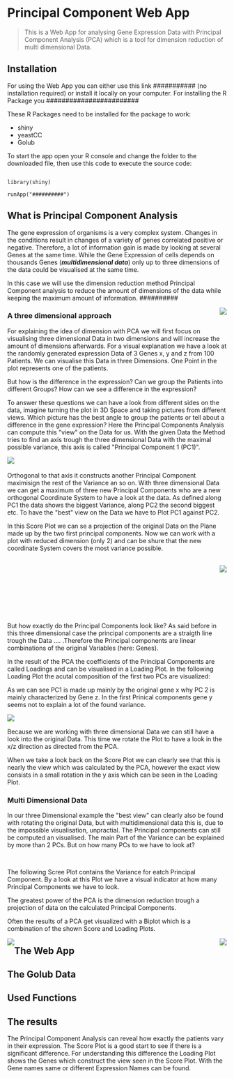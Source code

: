 # Principal Component Web App
>This is a Web App for analysing Gene Expression Data with Principal Component Analysis (PCA) which is a tool for dimension reduction of multi dimensional Data. 

## Installation
For using the Web App you can either use this link ########### (no installation required) or install it locally on your computer. 
For installing the R Package you ########################

These R Packages need to be installed for the package to work: 
<ul>
<li>shiny</li>
<li>yeastCC</li>
<li>Golub</li>
</ul>

To start the app open your R console and change the folder to the downloaded file, then use this code to execute the source code: 

<code> 
library(shiny)  <br>
runApp("##########")
</code>


## What is Principal Component Analysis

The gene expression of organisms is a very complex system. Changes in the conditions result in changes of a variety of genes correlated positive or negative. Therefore, a lot of information gain is made by looking at several Genes at the same time. 
While the Gene Expression of cells depends on thousands Genes (***multidimensional data***) only up to three dimensions of the data could be visualised at the same time. 

In this case we will use the dimension reduction method Principal Component analysis to reduce the amount of dimensions of the data while keeping the maximum amount of information. ##########   

<img src="Images/Expression_Data_3D.png" style="float:right;" />

### A three dimensional approach

For explaining the idea of dimension with PCA we will first focus on visualising three dimensional Data in two dimensions and will increase the amount of dimensions afterwards. For a visual explanation we have a look at the randomly generated expression Data of 3 Genes x, y and z from 100 Patients. We can visualise this Data in three Dimensions. One Point in the plot represents one of the patients. 


But how is the difference in the expression? Can we group the Patients into different Groups? How can we see a difference in the expression? 

To answer these questions we can have a look from different sides on the data, imagine turning the plot in 3D Space and taking pictures from different views. Which picture has the best angle to group the patients or tell about a difference in the gene expression? 
Here the Principal Components Analysis can compute this "view" on the Data for us. 
With the given Data the Method tries to find an axis trough the three dimensional Data with the maximal possible variance, this axis is called "Principal Component 1 (PC1)". 

<img src="Images/Score_Plot.png" style="float:left;"/>


<br><br>
Orthogonal to that axis it constructs another Principal Component maximisign the rest of the Variance an so on. With three dimensional Data we can get a maximum of three new Principal Components who are a new orthogonal Coordinate System to have a look at the data. As defined along PC1 the data shows the biggest Variance, along PC2 the second biggest etc. To have the "best" view on the Data we have to Plot PC1 against PC2. 


In this Score Plot we can se a projection of the original Data on the Plane made up by the two first principal components. Now we can work with a plot with reduced dimension (only 2) and can be shure that the new coordinate System covers the most variance possible. 

<br>

<img src="Images/Loading_Plot.png" style="float:right;"/>

<br><br><br><br><br><br>

But how exactly do the Principal Components look like? As said before in this three dimensional case the principal components are a straigth line trough the Data .... .Therefore the Principal components are linear combinations of the original Variables (here: Genes). 

In the result of the PCA the coefficients of the Principal Components are called Loadings and can be visualised in a Loading Plot. In the following Loading Plot the acutal composition of the first two PCs are visualized: 


As we can see PC1 is made up mainly by the original gene x why PC 2 is mainly characterized by Gene z. In the first Prinical components gene y seems not to explain a lot of the found variance. 

<img src="Images/Rotated_Expression_Data.png" style="float:left;"/>

<br>

Because we are working with three dimensional Data we can still have a look into the original Data. This time we rotate the Plot to have a look in the x/z direction as directed from the PCA. 


When we take a look back on the Score Plot we can clearly see that this is nearly the view which was calculated by the PCA, however the exact view consists in a small rotation in the y axis which can be seen in the Loading Plot. 

### Multi Dimensional Data
In our three Dimensional example the "best view" can clearly also be found with rotating the original Data, but with multidimensional data this is, due to the impossible visualisation, unpractial. The Principal components can still be computed an visualised. The main Part of the Variance can be explained by more than 2 PCs. But on how many PCs to we have to look at? 

<br>

The following Scree Plot contains the Variance for eatch Principal Component. By a look at this Plot we have a visual indicator at how many Principal Components we have to look. 



The greatest power of the PCA is the dimension reduction trough a projection of data on the calculated Principal Components. 

Often the results of a PCA get visualized with a Biplot which is a combination of the shown Score and Loading Plots. 

<img src="Images/Screeplot.png" style="float:left;"/>
<img src="Images/Biplot.png" style="float:right;"/>

## The Web App

## The Golub Data


## Used Functions



## The results

The Principal Component Analysis can reveal how exactly the patients vary in their expression. The Score Plot is a good start to see if there is a significant difference. For understanding this difference the Loading Plot shows the Genes which construct the view seen in the Score Plot. With the Gene names same or different Expression Names can be found. 






